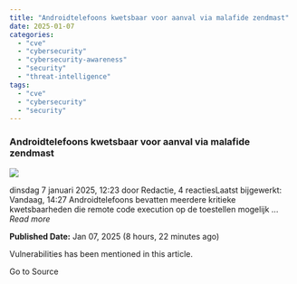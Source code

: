 ```yaml
---
title: "Androidtelefoons kwetsbaar voor aanval via malafide zendmast"
date: 2025-01-07
categories: 
  - "cve"
  - "cybersecurity"
  - "cybersecurity-awareness"
  - "security"
  - "threat-intelligence"
tags: 
  - "cve"
  - "cybersecurity"
  - "security"
---
```


### Androidtelefoons kwetsbaar voor aanval via malafide zendmast

![](https://upload.cvefeed.io/news/22678/thumbnail.jpg)

dinsdag 7 januari 2025, 12:23 door Redactie, 4 reactiesLaatst bijgewerkt: Vandaag, 14:27 Androidtelefoons bevatten meerdere kritieke kwetsbaarheden die remote code execution op de toestellen mogelijk ... _Read more_

**Published Date:** Jan 07, 2025 (8 hours, 22 minutes ago)

Vulnerabilities has been mentioned in this article.

Go to Source
